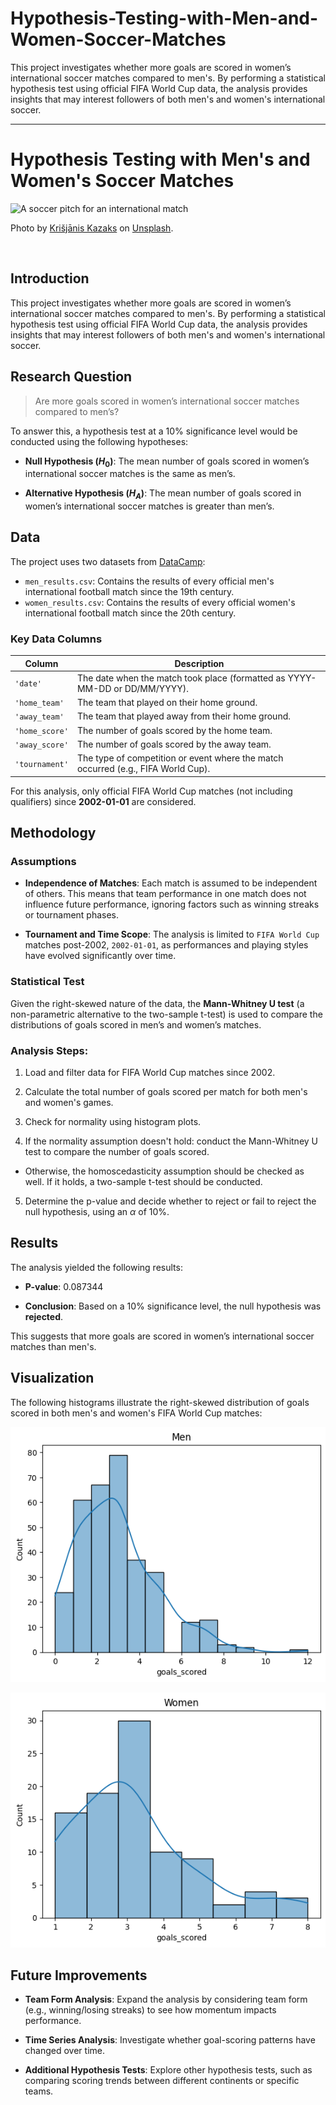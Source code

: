 # Hypothesis-Testing-with-Men-and-Women-Soccer-Matches
This project investigates whether more goals are scored in women’s international soccer matches compared to men's. By performing a statistical hypothesis test using official FIFA World Cup data, the analysis provides insights that may interest followers of both men's and women's international soccer.

---

# Hypothesis Testing with Men's and Women's Soccer Matches

<img src="https://images.unsplash.com/photo-1656501149035-4dea12229ab8?q=80&w=2070&auto=format&fit=crop&ixlib=rb-4.0.3&ixid=M3wxMjA3fDB8MHxwaG90by1wYWdlfHx8fGVufDB8fHx8fA%3D%3D" alt="A soccer pitch for an international match" width="900"/>

Photo by [Krišjānis Kazaks](https://unsplash.com/@kazaks) on [Unsplash](https://unsplash.com).

<br>

## Introduction

This project investigates whether more goals are scored in women’s international soccer matches compared to men's. By performing a statistical hypothesis test using official FIFA World Cup data, the analysis provides insights that may interest followers of both men's and women's international soccer.

<!-- The analysis is carried out under the assumption that each match is independent, ignoring factors such as team form. The data used are from FIFA World Cup matches played since 2002. -->

## Research Question

> Are more goals scored in women’s international soccer matches compared to men’s?

To answer this, a hypothesis test at a 10% significance level would be conducted using the following hypotheses:

- **Null Hypothesis ($H_0$)**: The mean number of goals scored in women’s international soccer matches is the same as men’s.

- **Alternative Hypothesis ($H_A$)**: The mean number of goals scored in women’s international soccer matches is greater than men’s.

## Data

The project uses two datasets from [DataCamp](https://www.datacamp.com/):

- `men_results.csv`: Contains the results of every official men's international football match since the 19th century.
- `women_results.csv`: Contains the results of every official women's international football match since the 20th century.

### Key Data Columns

| Column         | Description                                                                 |
|----------------|-----------------------------------------------------------------------------|
| `'date'`       | The date when the match took place (formatted as YYYY-MM-DD or DD/MM/YYYY).  |
| `'home_team'`  | The team that played on their home ground.                                  |
| `'away_team'`  | The team that played away from their home ground.                           |
| `'home_score'` | The number of goals scored by the home team.                                |
| `'away_score'` | The number of goals scored by the away team.                                |
| `'tournament'` | The type of competition or event where the match occurred (e.g., FIFA World Cup). |

For this analysis, only official FIFA World Cup matches (not including qualifiers) since **2002-01-01** are considered.

## Methodology

### Assumptions

- **Independence of Matches**: Each match is assumed to be independent of others. This means that team performance in one match does not influence future performance, ignoring factors such as winning streaks or tournament phases.

- **Tournament and Time Scope**: The analysis is limited to `FIFA World Cup` matches post-2002, `2002-01-01`, as performances and playing styles have evolved significantly over time.

### Statistical Test

Given the right-skewed nature of the data, the **Mann-Whitney U test** (a non-parametric alternative to the two-sample t-test) is used to compare the distributions of goals scored in men’s and women’s matches.

### Analysis Steps:

1. Load and filter data for FIFA World Cup matches since 2002.

2. Calculate the total number of goals scored per match for both men's and women's games.

3. Check for normality using histogram plots.

4. If the normality assumption doesn't hold: conduct the Mann-Whitney U test to compare the number of goals scored.

-   Otherwise, the homoscedasticity assumption should be checked as well. If it holds, a two-sample t-test should be conducted.

5. Determine the p-value and decide whether to reject or fail to reject the null hypothesis, using an $\alpha$ of 10%.

## Results

The analysis yielded the following results:

- **P-value**: 0.087344

- **Conclusion**: Based on a 10% significance level, the null hypothesis was **rejected**. 

This suggests that more goals are scored in women’s international soccer matches than men's.

## Visualization

The following histograms illustrate the right-skewed distribution of goals scored in both men's and women's FIFA World Cup matches:

![Men's Goals Distribution](https://github.com/MohamedMostafa259/Hypothesis-Testing-with-Men-and-Women-Soccer-Matches/blob/main/visuals/MenDist.png)  

![Women's Goals Distribution](https://github.com/MohamedMostafa259/Hypothesis-Testing-with-Men-and-Women-Soccer-Matches/blob/main/visuals/WomenDist.png)

## Future Improvements

- **Team Form Analysis**: Expand the analysis by considering team form (e.g., winning/losing streaks) to see how momentum impacts performance.

- **Time Series Analysis**: Investigate whether goal-scoring patterns have changed over time.

- **Additional Hypothesis Tests**: Explore other hypothesis tests, such as comparing scoring trends between different continents or specific teams.

